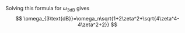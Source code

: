 Solving this formula for $\omega_{3\text{dB}}$ gives
$$
\omega_{3\text{dB}}=\omega_n\sqrt{1+2\zeta^2+\sqrt{4\zeta^4-4\zeta^2+2}}
$$